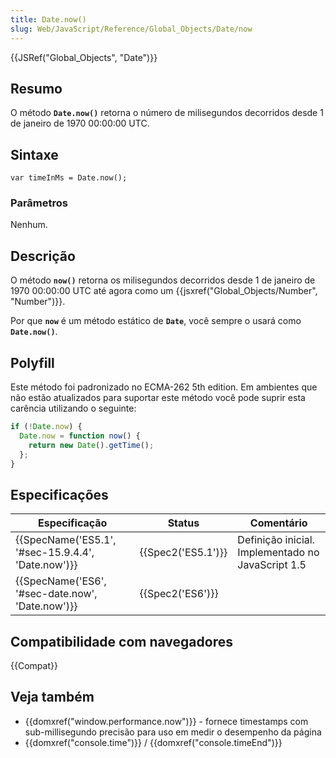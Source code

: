 ```yaml
---
title: Date.now()
slug: Web/JavaScript/Reference/Global_Objects/Date/now
---
```

{{JSRef("Global_Objects", "Date")}}

## Resumo

O método **`Date.now()`** retorna o número de milisegundos decorridos desde 1 de janeiro de 1970 00:00:00 UTC.

## Sintaxe

```
var timeInMs = Date.now();
```

### Parâmetros

Nenhum.

## Descrição

O método **`now()`** retorna os milisegundos decorridos desde 1 de janeiro de 1970 00:00:00 UTC até agora como um {{jsxref("Global_Objects/Number", "Number")}}.

Por que **`now`** é um método estático de **`Date`**, você sempre o usará como **`Date.now()`**.

## Polyfill

Este método foi padronizado no ECMA-262 5th edition. Em ambientes que não estão atualizados para suportar este método você pode suprir esta carência utilizando o seguinte:

```js
if (!Date.now) {
  Date.now = function now() {
    return new Date().getTime();
  };
}
```

## Especificações

| Especificação                                                        | Status                   | Comentário                                        |
| -------------------------------------------------------------------- | ------------------------ | ------------------------------------------------- |
| {{SpecName('ES5.1', '#sec-15.9.4.4', 'Date.now')}} | {{Spec2('ES5.1')}} | Definição inicial. Implementado no JavaScript 1.5 |
| {{SpecName('ES6', '#sec-date.now', 'Date.now')}}     | {{Spec2('ES6')}}     |                                                   |

## Compatibilidade com navegadores

{{Compat}}

## Veja também

- {{domxref("window.performance.now")}} - fornece timestamps com sub-millisegundo precisão para uso em medir o desempenho da página
- {{domxref("console.time")}} / {{domxref("console.timeEnd")}}

